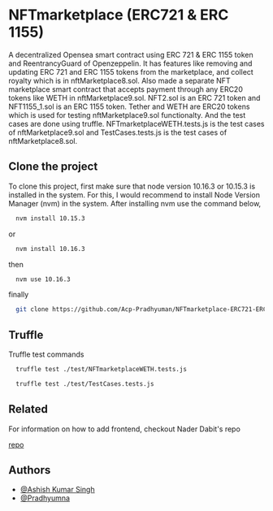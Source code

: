# NFTmarketplace (ERC721 & ERC 1155)

A decentralized Opensea smart contract using ERC 721 & ERC 1155 token and ReentrancyGuard of Openzeppelin. It has features like removing and updating ERC 721 and ERC 1155 tokens from the marketplace, and collect royalty which is in nftMarketplace8.sol. Also made a separate NFT marketplace smart contract that accepts payment through any ERC20 tokens like WETH in nftMarketplace9.sol. NFT2.sol is an ERC 721 token and NFT1155_1.sol is an ERC 1155 token. Tether and WETH are ERC20 tokens which is used for testing nftMarketplace9.sol functionalty. And the test cases are done using truffle. NFTmarketplaceWETH.tests.js is the test cases of nftMarketplace9.sol and TestCases.tests.js is the test cases of nftMarketplace8.sol.

## Clone the project

To clone this project, first make sure that node version 10.16.3 or 10.15.3 is installed in the system. For this, I would recommend to install Node Version Manager (nvm) in the system. After installing nvm use the command below,

```bash
  nvm install 10.15.3
```
or
```bash
  nvm install 10.16.3
```
then
```bash
  nvm use 10.16.3
```
finally
```bash
  git clone https://github.com/Acp-Pradhyuman/NFTmarketplace-ERC721-ERC1155-.git
```

## Truffle

Truffle test commands
```bash
  truffle test ./test/NFTmarketplaceWETH.tests.js
```
```bash
  truffle test ./test/TestCases.tests.js
```

## Related

For information on how to add frontend, checkout Nader Dabit's repo

[repo](https://github.com/dabit3/polygon-ethereum-nextjs-marketplace/)



## Authors

- [@Ashish Kumar Singh](https://github.com/aks-9)
- [@Pradhyumna](https://github.com/Acp-Pradhyuman)
